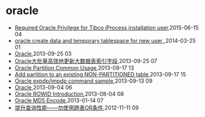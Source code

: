 # oracle
* [Required Oracle Privilege for Tibco iProcess installation user](/2015/2015-06-15-required-oracle-privilege-for-tibco-iprocess-installation-user),2015-06-15 04
* [oracle create data and temporary tablespace for new user ](/2014/2014-03-25-oracle-create-data-and-temporary-tablespace-for-new-user),2014-03-25 01
* [Oracle](/2013/2013-09-25-oracleget-table-data-size),2013-09-25 03
* [Oracle大批量高效地更新大数据表索引字段](/2013/2013-09-25-oracle-efficient-to-update-index-col-of-big-table),2013-09-25 07
* [Oracle Partition Common Usage](/2013/2013-09-17-oracle-partition-common-usage),2013-09-17 13
* [Add partition to an existing NON-PARTITIONED table](/2013/2013-09-17-add-partition-to-an-existing-non-partitioned-table),2013-09-17 15
* [Oracle expdp/impdp command sample](/2013/2013-09-13-oracle-expdpimpdp-command-sample),2013-09-13 09
* [Oracle](/2013/2013-09-04-oraclerebuilding-all-unusable-indexes),2013-09-04 06
* [Oracle ROWID Introduction](/2013/2013-08-04-oracle-rowid),2013-08-04 08
* [Oracle MD5 Encode](/2013/2013-01-14-oracle-md5-encode),2013-01-14 07
* [提升查询性能——勿使用跨表OR条件](/2012/2012-11-11-not-use-or-for-cross-table-join),2012-11-11 09
